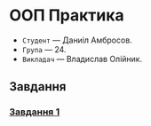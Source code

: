 # ООП Практика
- `Студент` — Даниіл Амбросов.
- `Група` — 24.
- `Викладач` — Владислав Олійник.
## Завдання
### [Завдання 1](ПроектJava/PR1.md)
